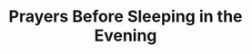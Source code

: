 ---
title: Prayers Before Sleeping in the Evening
weight: 4
type: docs
prev: /
next: prayer-book/upon-waking
toc: false
---